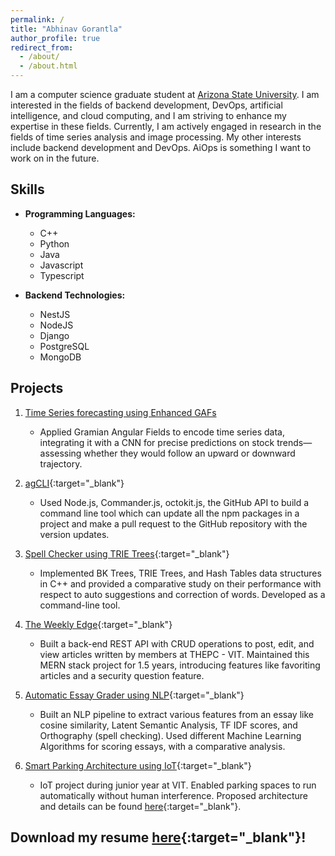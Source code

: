 ```yaml
---
permalink: /
title: "Abhinav Gorantla"
author_profile: true
redirect_from: 
  - /about/
  - /about.html
---
```


 I am a computer science graduate student at [Arizona State University](https://scai.engineering.asu.edu/). I am interested in the fields of backend development, DevOps, artificial intelligence, and cloud computing, and I am striving to enhance my expertise in these fields. Currently, I am actively engaged in research in the fields of time series analysis and image processing. My other interests include backend development and DevOps. AiOps is something I want to work on in the future.

## Skills

- **Programming Languages:**
  - C++
  - Python
  - Java
  - Javascript
  - Typescript

- **Backend Technologies:**
  - NestJS
  - NodeJS
  - Django
  - PostgreSQL
  - MongoDB

## Projects

1. [Time Series forecasting using Enhanced GAFs](#)
   - Applied Gramian Angular Fields to encode time series data, integrating it with a CNN for precise predictions on stock trends—assessing whether they would follow an upward or downward trajectory.

2. [agCLI](https://github.com/AbhinavGor/agCLI){:target="_blank"}
   - Used Node.js, Commander.js, octokit.js, the GitHub API to build a command line tool which can update all the npm packages in a project and make a pull request to the GitHub repository with the version updates.

3. [Spell Checker using TRIE Trees](https://github.com/AbhinavGor/Spell-Checker-Using-TRIE-Trees){:target="_blank"}
   - Implemented BK Trees, TRIE Trees, and Hash Tables data structures in C++ and provided a comparative study on their performance with respect to auto suggestions and correction of words. Developed as a command-line tool.

4. [The Weekly Edge](https://github.com/AbhinavGor/tweBackendv1){:target="_blank"}
   - Built a back-end REST API with CRUD operations to post, edit, and view articles written by members at THEPC - VIT. Maintained this MERN stack project for 1.5 years, introducing features like favoriting articles and a security question feature.

5. [Automatic Essay Grader using NLP](https://github.com/abhinavgor/ai-essay-autograd){:target="_blank"}
   - Built an NLP pipeline to extract various features from an essay like cosine similarity, Latent Semantic Analysis, TF IDF scores, and Orthography (spell checking). Used different Machine Learning Algorithms for scoring essays, with a comparative analysis.

6. [Smart Parking Architecture using IoT](https://github.com/AbhinavGor/Smart-Parking-System---IoT-Project){:target="_blank"}
   - IoT project during junior year at VIT. Enabled parking spaces to run automatically without human interference. Proposed architecture and details can be found [here](https://drive.google.com/file/d/1-s5y2Cf95go4HA1bf-WU8jk31cO4_1c2/view?usp=sharing){:target="_blank"}.

## Download my resume [here](/files/abhinav_gorantla_resume.pdf){:target="_blank"}!
